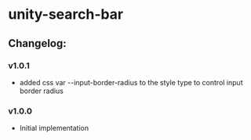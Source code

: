 # unity-search-bar

## Changelog:

### v1.0.1
- added css var --input-border-radius to the style type to control input border radius

### v1.0.0
- Initial implementation
